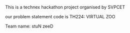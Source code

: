 This is a technex hackathon project organised by SVPCET

our problem statement code is TH224: VIRTUAL ZOO

Team name: stuN zeeD

